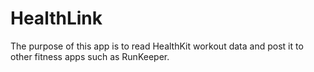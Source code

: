 # HealthLink
The purpose of this app is to read HealthKit workout data and post it to other fitness apps such as RunKeeper.
